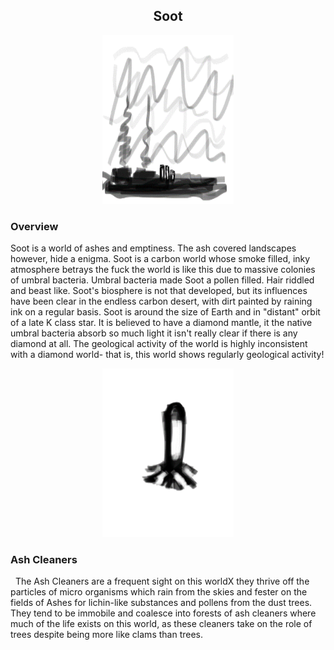 <h2 align="center">Soot
</h2>
<p align="center">
<img src="https://github.com/Insculpo/Sandbox_Galaxy/blob/Galactic/Stellar_Abyss_Setting_Bible/Photo_Directory/Soot.png" width="210" height="270">
</p>


### Overview

Soot is a world of ashes and emptiness.  The ash covered landscapes however, hide a enigma.  Soot is a carbon world whose smoke filled, inky atmosphere betrays the fuck the world is like this due to massive colonies of umbral bacteria.  Umbral bacteria made Soot a pollen filled. Hair riddled and beast like.  Soot's biosphere is not that developed, but its influences have been clear in the endless carbon desert, with dirt painted by raining ink on a regular basis.   Soot is around the size of Earth and in "distant" orbit of a late K class star.  It is believed to have a diamond mantle,  it the native umbral bacteria absorb so much light it isn't really clear if there is any diamond at all. The geological activity of the world is highly inconsistent with a diamond world- that is, this world shows regularly geological activity!

<p align="center">
<img src="https://github.com/Insculpo/Sandbox_Galaxy/blob/Galactic/Stellar_Abyss_Setting_Bible/Photo_Directory/Ash_Cleaner.png" width="210" height="270">
</p>

### Ash Cleaners
 
The Ash Cleaners are a frequent sight on this worldX they thrive off the particles of micro organisms which rain from the skies and fester on the fields of Ashes for lichin-like substances and pollens from the dust trees.  They tend to be immobile and coalesce into forests of ash cleaners where much of the life exists on this world, as these cleaners take on the role of trees despite being more like clams than trees.  
